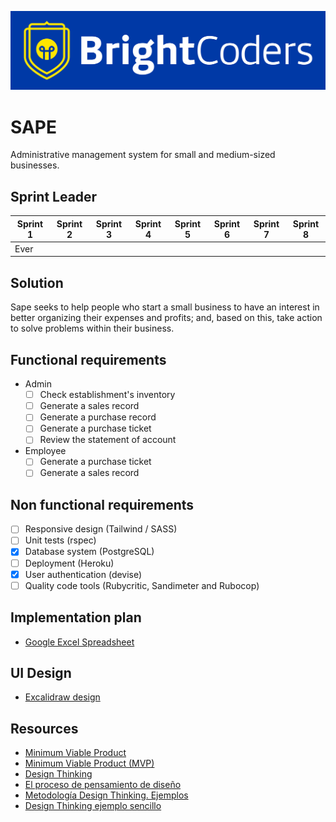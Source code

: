 ![BrightCoders Logo](img/logo-bc.png)

# SAPE

Administrative management system for small and medium-sized businesses.  

## Sprint Leader

| Sprint 1 | Sprint 2 | Sprint 3 | Sprint 4 | Sprint 5 | Sprint 6 | Sprint 7 | Sprint 8 |
|---|---|---|---|---|---|---|---|
| Ever |

## Solution

Sape seeks to help people who start a small business to have an interest in better organizing their expenses and profits; and, based on this, take action to solve problems within their business.
 
## Functional requirements

- Admin
  - [ ] Check establishment's inventory
  - [ ] Generate a sales record
  - [ ] Generate a purchase record
  - [ ] Generate a purchase ticket
  - [ ] Review the statement of account

- Employee
  - [ ] Generate a purchase ticket
  - [ ] Generate a sales record

## Non functional requirements

- [ ] Responsive design (Tailwind / SASS)
- [ ] Unit tests (rspec)
- [x] Database system (PostgreSQL)
- [ ] Deployment (Heroku)
- [x] User authentication (devise)
- [ ] Quality code tools (Rubycritic, Sandimeter and Rubocop)

## Implementation plan

- [Google Excel Spreadsheet](https://docs.google.com/spreadsheets/d/1OD6QHTJwX1rC9uao96UtTkR1vgi-bsUOJfWgyjVTQl4/edit#gid=0)

## UI Design

- [Excalidraw design](https://excalidraw.com/#room=da518a0cf656d9ae061b,AlWoFfTbco7aqFR3JZPxuA)

## Resources

- [Minimum Viable Product](https://www.agilealliance.org/glossary/mvp/#q=~(infinite~false~filters~(tags~(~'mvp))~searchTerm~'~sort~false~sortDirection~'asc~page~1))
- [Minimum Viable Product (MVP)](https://www.productplan.com/glossary/minimum-viable-product/)
- [Design Thinking](https://www.interaction-design.org/literature/topics/design-thinking)
- [El proceso de pensamiento de diseño](https://www.youtube.com/watch?v=_r0VX-aU_T8)
- [Metodología Design Thinking. Ejemplos](https://www.youtube.com/watch?v=_ul3wfKss58)
- [Design Thinking ejemplo sencillo](https://www.youtube.com/watch?v=_H33tA2-j0s)
